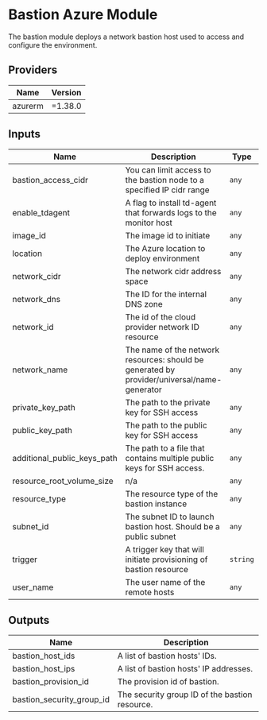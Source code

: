 # Bastion Azure Module
The bastion module deploys a network bastion host used to access and configure the environment.

## Providers

| Name | Version |
|------|---------|
| azurerm | =1.38.0 |

## Inputs

| Name | Description | Type | Default | Required |
|------|-------------|------|---------|:-----:|
| bastion_access_cidr | You can limit access to the bastion node to a specified IP cidr range | `any` | n/a | yes |
| enable_tdagent | A flag to install td-agent that forwards logs to the monitor host | `any` | n/a | yes |
| image_id | The image id to initiate | `any` | n/a | yes |
| location | The Azure location to deploy environment | `any` | n/a | yes |
| network_cidr | The network cidr address space | `any` | n/a | yes |
| network_dns | The ID for the internal DNS zone | `any` | n/a | yes |
| network_id | The id of the cloud provider network ID resource | `any` | n/a | yes |
| network_name | The name of the network resources: should be generated by provider/universal/name-generator | `any` | n/a | yes |
| private_key_path | The path to the private key for SSH access | `any` | n/a | yes |
| public_key_path | The path to the public key for SSH access | `any` | n/a | yes |
| additional_public_keys_path | The path to a file that contains multiple public keys for SSH access. | `any` | n/a | no |
| resource_root_volume_size | n/a | `any` | n/a | yes |
| resource_type | The resource type of the bastion instance | `any` | n/a | yes |
| subnet_id | The subnet ID to launch bastion host. Should be a public subnet | `any` | n/a | yes |
| trigger | A trigger key that will initiate provisioning of bastion resource | `string` | `""` | no |
| user_name | The user name of the remote hosts | `any` | n/a | yes |

## Outputs

| Name | Description |
|------|-------------|
| bastion_host_ids | A list of bastion hosts' IDs. |
| bastion_host_ips | A list of bastion hosts' IP addresses. |
| bastion_provision_id | The provision id of bastion. |
| bastion_security_group_id | The security group ID of the bastion resource. |
